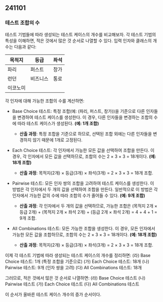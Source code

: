 ## 241101

### 테스트 조합의 수

테스트 기법들에 따라 생성되는 테스트 케이스의 개수를 비교해보자. 각 테스트 기법의 특성을 이해하면, 적은 것에서 많은 것 순서로 나열할 수 있다.
입력 인자와 클래스의 개수는 다음과 같다:

| 목적지   | 등급     | 좌석 |
| -------- | -------- | ---- |
| 파리     | 퍼스트   | 창가 |
| 런던     | 비즈니스 | 통로 |
| 이코노미 |          |      |

각 인자에 대해 가능한 조합의 수를 계산하면:

- Base Choice 테스트: 특정 조합(예: (파리, 퍼스트, 창가))을 기준으로 다른 인자들을 변경하여 테스트 케이스를 생성한다. 이 경우, 다른 인자들을 변경하는 조합의 수에 따라 테스트 케이스가 생성된다. **(예: 1개 조합)**

  - **산출 과정**: 특정 조합을 기준으로 하므로, 선택된 조합 외에는 다른 인자들을 변경하지 않기 때문에 1개로 고정된다.

- Each Choice 테스트: 각 인자에서 가능한 모든 값을 선택하여 조합을 만든다. 이 경우, 각 인자에서 모든 값을 선택하므로, 조합의 수는 2 × 3 × 3 = 18개이다. **(예: 18개 조합)**

  - **산출 과정**: 목적지(2개) × 등급(3개) × 좌석(3개) = 2 × 3 × 3 = 18개 조합.

- Pairwise 테스트: 모든 인자 쌍의 조합을 고려하여 테스트 케이스를 생성한다. 이 방법은 각 인자에서 두 개의 값을 선택하여 조합을 만든다. 일반적으로 이 방법은 각 인자에서 가능한 값의 수에 따라 조합의 수가 줄어들 수 있다. **(예: 9개 조합)**

  - **산출 과정**: 각 인자에서 두 개의 값을 선택하므로, 가능한 조합은 (목적지 2개 × 등급 2개) + (목적지 2개 × 좌석 2개) + (등급 2개 × 좌석 2개) = 4 + 4 + 1 = 9개 조합.

- All Combinations 테스트: 모든 가능한 조합을 생성한다. 이 경우, 모든 인자에서 가능한 모든 값을 조합하므로, 조합의 수는 2 × 3 × 3 = 18개이다. **(예: 18개 조합)**
  - **산출 과정**: 목적지(2개) × 등급(3개) × 좌석(3개) = 2 × 3 × 3 = 18개 조합.

이제 각 테스트 기법에 따라 생성되는 테스트 케이스의 개수를 정리하면:
(라) Base Choice 테스트: 1개 (특정 조합을 기준으로)
(가) Each Choice 테스트: 18개
(나) Pairwise 테스트: 9개 (인자 쌍을 고려)
(다) All Combinations 테스트: 18개

그러므로, 적은 것에서 많은 것 순서로 나열하면:
(라) Base Choice 테스트
(나) Pairwise 테스트
(가) Each Choice 테스트
(다) All Combinations 테스트

이 순서가 올바른 테스트 케이스 개수의 증가 순서이다.
